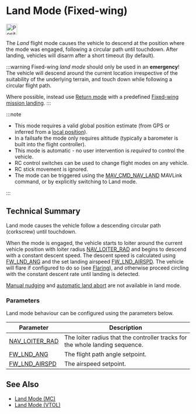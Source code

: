 # Land Mode (Fixed-wing)

[<img src="../../assets/site/position_fixed.svg" title="Position estimate required (e.g. GPS)" width="30px" />](../getting_started/flight_modes.md#key_position_fixed)

The _Land_ flight mode causes the vehicle to descend at the position where the mode was engaged, following a circular path until touchdown.
After landing, vehicles will disarm after a short timeout (by default).

:::warning
Fixed-wing _land mode_ should only be used in an **emergency**!
The vehicle will descend around the current location irrespective of the suitability of the underlying terrain, and touch down while following a circular flight path.

Where possible, instead use [Return mode](../flight_modes/return.md) with a predefined [Fixed-wing mission landing](../flight_modes/mission.md#fw-mission-landing).
:::

:::note

- This mode requires a valid global position estimate (from GPS or inferred from a [local position](../ros/external_position_estimation.md#enabling-auto-modes-with-a-local-position)).
- In a failsafe the mode only requires altitude (typically a barometer is built into the flight controller).
- This mode is automatic - no user intervention is _required_ to control the vehicle.
- RC control switches can be used to change flight modes on any vehicle.
- RC stick movement is ignored.
- The mode can be triggered using the [MAV_CMD_NAV_LAND](https://mavlink.io/en/messages/common.html#MAV_CMD_NAV_LAND) MAVLink command, or by explicitly switching to Land mode.

:::

## Technical Summary

Land mode causes the vehicle follow a descending circular path (corkscrew) until touchdown.

When the mode is engaged, the vehicle starts to loiter around the current vehicle position with loiter radius [NAV_LOITER_RAD](#NAV_LOITER_RAD) and begins to descend with a constant descent speed.
The descent speed is calculated using [FW_LND_ANG](#FW_LND_ANG) and the set landing airspeed [FW_LND_AIRSPD](#FW_LND_AIRSPD).
The vehicle will flare if configured to do so (see [Flaring](../flight_modes/mission.md#flaring-roll-out)), and otherwise proceed circling with the constant descent rate until landing is detected.

[Manual nudging](../flight_modes/mission.md#automatic-abort) and [automatic land abort](../flight_modes/mission.md#nudging) are not available in land mode.

### Parameters

Land mode behaviour can be configured using the parameters below.

| Parameter                                                   | Description                                                                  |
| ----------------------------------------------------------- | ---------------------------------------------------------------------------- |
| <a id="NAV_LOITER_RAD"></a>[NAV_LOITER_RAD][nav_loiter_rad] | The loiter radius that the controller tracks for the whole landing sequence. |
| <a id="FW_LND_ANG"></a>[FW_LND_ANG][fw_lnd_ang]             | The flight path angle setpoint.                                              |
| <a id="FW_LND_AIRSPD"></a>[FW_LND_AIRSPD][fw_lnd_airspd]    | The airspeed setpoint.                                                       |

<!-- links for table above -->

[nav_loiter_rad]: ../advanced_config/parameter_reference.md#NAV_LOITER_RAD
[fw_lnd_ang]: ../advanced_config/parameter_reference.md#FW_LND_ANG
[fw_lnd_airspd]: ../advanced_config/parameter_reference.md#FW_LND_AIRSPD

## See Also

- [Land Mode (MC)](../flight_modes_mc/land.md)
- [Land Mode (VTOL)](../flight_modes/land.md)
